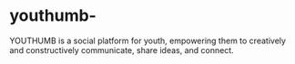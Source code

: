 # youthumb-
YOUTHUMB is a social platform for youth, empowering them to creatively and constructively communicate, share ideas, and connect.
